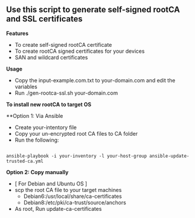 ## Use this script to generate self-signed rootCA and SSL certificates


**Features**
* To create self-signed rootCA certificate
* To create rootCA signed certificates for your devices
* SAN and wildcard certificates 

**Usage**
* Copy the input-example.com.txt to your-domain.com and edit the variables
* Run ./gen-rootca-ssl.sh your-domain.com


**To install new rootCA to target OS**

**Option 1: Via Ansible
* Create your-intentory file
* Copy your un-encrypted root CA files to CA folder
* Run the following:

```

ansible-playbook -i your-inventory -l your-host-group ansible-update-trusted-ca.yml

```

**Option 2: Copy manually**
* [ For Debian and Ubuntu OS ]
* scp the root CA file to your target machines 
  * Debian6:/usr/local/share/ca-certificates
  * Debian8:/etc/pki/ca-trust/source/anchors    
* As root, Run update-ca-certificates





